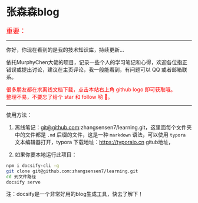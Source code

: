<h1>张森森blog</h1>

<font color=red size=4> 重要：</font>

---

你好，你现在看到的是我的技术知识库，持续更新...

依托MurphyChen大佬的项目，记录一些个人的学习笔记和心得，欢迎各位指正错误或提出讨论，建议在主页评论，我一般能看到，有问题可以 QQ 或者邮箱联系。

<font color=red>很多朋友都在求离线文档下载，点击本站右上角 github logo 即可获取哦。<br>整理不易，不要忘了给个 star 和 follow 哟 🎈。</font>

---

使用方法：
1. 离线笔记：git@github.com:zhangsensen7/learning.git，这里面每个文件夹中的文件都是 `.md` 后缀的文件，这是一种 `markdown` 语法，可以使用 `typora` 文本编辑器打开，typora 下载地址：https://typoraio.cn
gitub地址，

2. 如果你要本地运行此项目：
```bash
npm i docsify-cli -g 
git clone git@github.com:zhangsensen7/learning.git
cd 到文件路径
docsify serve
```
注：docsify是一个非常好用的blog生成工具，快去了解下！
